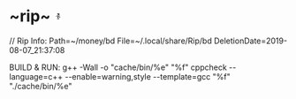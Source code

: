 # ~rip~ ![icon.png](etc/icon.png)


// Rip Info:
Path=~/money/bd
File=~/.local/share/Rip/bd
DeletionDate=2019-08-07_21:37:08



BUILD & RUN:
g++ -Wall -o "cache/bin/%e" "%f"
cppcheck --language=c++ --enable=warning,style --template=gcc "%f"
"./cache/bin/%e"

